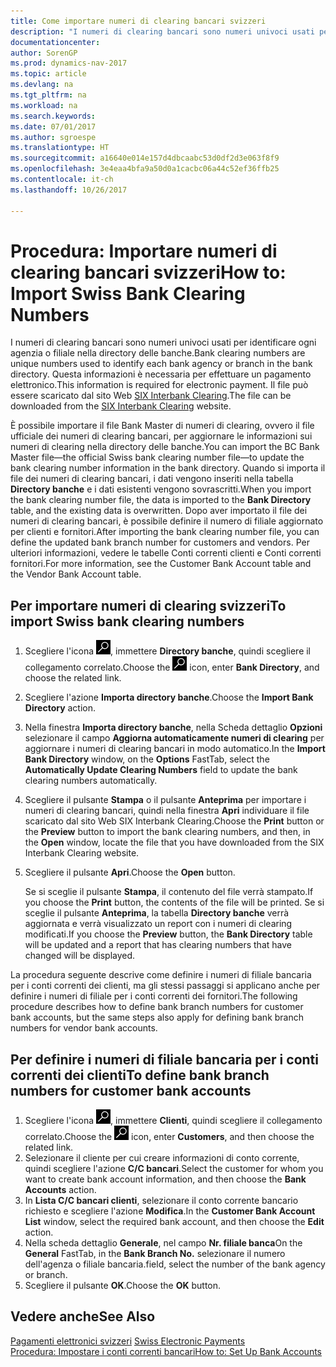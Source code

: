 ```yaml
---
title: Come importare numeri di clearing bancari svizzeri
description: "I numeri di clearing bancari sono numeri univoci usati per identificare ogni agenzia o filiale nella directory delle banche. Questa informazioni è necessaria per effettuare un pagamento elettronico. Il file può essere scaricato dal sito Web [SIX Interbank Clearing](http://go.microsoft.com/fwlink/?LinkId=145121)."
documentationcenter: 
author: SorenGP
ms.prod: dynamics-nav-2017
ms.topic: article
ms.devlang: na
ms.tgt_pltfrm: na
ms.workload: na
ms.search.keywords: 
ms.date: 07/01/2017
ms.author: sgroespe
ms.translationtype: HT
ms.sourcegitcommit: a16640e014e157d4dbcaabc53d0df2d3e063f8f9
ms.openlocfilehash: 3e4eaa4bfa9a50d0a1cacbc06a44c52ef36ffb25
ms.contentlocale: it-ch
ms.lasthandoff: 10/26/2017

---
```

# <a name="how-to-import-swiss-bank-clearing-numbers"></a><span data-ttu-id="a1618-105">Procedura: Importare numeri di clearing bancari svizzeri</span><span class="sxs-lookup"><span data-stu-id="a1618-105">How to: Import Swiss Bank Clearing Numbers</span></span>
<span data-ttu-id="a1618-106">I numeri di clearing bancari sono numeri univoci usati per identificare ogni agenzia o filiale nella directory delle banche.</span><span class="sxs-lookup"><span data-stu-id="a1618-106">Bank clearing numbers are unique numbers used to identify each bank agency or branch in the bank directory.</span></span> <span data-ttu-id="a1618-107">Questa informazioni è necessaria per effettuare un pagamento elettronico.</span><span class="sxs-lookup"><span data-stu-id="a1618-107">This information is required for electronic payment.</span></span> <span data-ttu-id="a1618-108">Il file può essere scaricato dal sito Web [SIX Interbank Clearing](http://go.microsoft.com/fwlink/?LinkId=145121).</span><span class="sxs-lookup"><span data-stu-id="a1618-108">The file can be downloaded from the [SIX Interbank Clearing](http://go.microsoft.com/fwlink/?LinkId=145121) website.</span></span>  

<span data-ttu-id="a1618-109">È possibile importare il file Bank Master di numeri di clearing, ovvero il file ufficiale dei numeri di clearing bancari, per aggiornare le informazioni sui numeri di clearing nella directory delle banche.</span><span class="sxs-lookup"><span data-stu-id="a1618-109">You can import the BC Bank Master file—the official Swiss bank clearing number file—to update the bank clearing number information in the bank directory.</span></span> <span data-ttu-id="a1618-110">Quando si importa il file dei numeri di clearing bancari, i dati vengono inseriti nella tabella **Directory banche** e i dati esistenti vengono sovrascritti.</span><span class="sxs-lookup"><span data-stu-id="a1618-110">When you import the bank clearing number file, the data is imported to the **Bank Directory** table, and the existing data is overwritten.</span></span> <span data-ttu-id="a1618-111">Dopo aver importato il file dei numeri di clearing bancari, è possibile definire il numero di filiale aggiornato per clienti e fornitori.</span><span class="sxs-lookup"><span data-stu-id="a1618-111">After importing the bank clearing number file, you can define the updated bank branch number for customers and vendors.</span></span> <span data-ttu-id="a1618-112">Per ulteriori informazioni, vedere le tabelle Conti correnti clienti e Conti correnti fornitori.</span><span class="sxs-lookup"><span data-stu-id="a1618-112">For more information, see the Customer Bank Account table and the Vendor Bank Account table.</span></span>  

## <a name="to-import-swiss-bank-clearing-numbers"></a><span data-ttu-id="a1618-113">Per importare numeri di clearing svizzeri</span><span class="sxs-lookup"><span data-stu-id="a1618-113">To import Swiss bank clearing numbers</span></span>  

1.  <span data-ttu-id="a1618-114">Scegliere l'icona ![Cerca pagina o report](../../media/ui-search/search_small.png "icona Cerca pagina o report"), immettere **Directory banche**, quindi scegliere il collegamento correlato.</span><span class="sxs-lookup"><span data-stu-id="a1618-114">Choose the ![Search for Page or Report](../../media/ui-search/search_small.png "Search for Page or Report icon") icon, enter **Bank Directory**, and choose the related link.</span></span>  
2.  <span data-ttu-id="a1618-115">Scegliere l'azione **Importa directory banche**.</span><span class="sxs-lookup"><span data-stu-id="a1618-115">Choose the **Import Bank Directory** action.</span></span>  
3.  <span data-ttu-id="a1618-116">Nella finestra **Importa directory banche**, nella Scheda dettaglio **Opzioni** selezionare il campo **Aggiorna automaticamente numeri di clearing** per aggiornare i numeri di clearing bancari in modo automatico.</span><span class="sxs-lookup"><span data-stu-id="a1618-116">In the **Import Bank Directory** window, on the **Options** FastTab, select the **Automatically Update Clearing Numbers** field to update the bank clearing numbers automatically.</span></span>  
4.  <span data-ttu-id="a1618-117">Scegliere il pulsante **Stampa** o il pulsante **Anteprima** per importare i numeri di clearing bancari, quindi nella finestra **Apri** individuare il file scaricato dal sito Web SIX Interbank Clearing.</span><span class="sxs-lookup"><span data-stu-id="a1618-117">Choose the **Print** button or the **Preview** button to import the bank clearing numbers, and then, in the **Open** window, locate the file that you have downloaded from the SIX Interbank Clearing website.</span></span>
5. <span data-ttu-id="a1618-118">Scegliere il pulsante **Apri**.</span><span class="sxs-lookup"><span data-stu-id="a1618-118">Choose the **Open** button.</span></span>  

    <span data-ttu-id="a1618-119">Se si sceglie il pulsante **Stampa**, il contenuto del file verrà stampato.</span><span class="sxs-lookup"><span data-stu-id="a1618-119">If you choose the **Print** button, the contents of the file will be printed.</span></span> <span data-ttu-id="a1618-120">Se si sceglie il pulsante **Anteprima**, la tabella **Directory banche** verrà aggiornata e verrà visualizzato un report con i numeri di clearing modificati.</span><span class="sxs-lookup"><span data-stu-id="a1618-120">If you choose the **Preview** button, the **Bank Directory** table will be updated and a report that has clearing numbers that have changed will be displayed.</span></span>  

<span data-ttu-id="a1618-121">La procedura seguente descrive come definire i numeri di filiale bancaria per i conti correnti dei clienti, ma gli stessi passaggi si applicano anche per definire i numeri di filiale per i conti correnti dei fornitori.</span><span class="sxs-lookup"><span data-stu-id="a1618-121">The following procedure describes how to define bank branch numbers for customer bank accounts, but the same steps also apply for defining bank branch numbers for vendor bank accounts.</span></span>  

## <a name="to-define-bank-branch-numbers-for-customer-bank-accounts"></a><span data-ttu-id="a1618-122">Per definire i numeri di filiale bancaria per i conti correnti dei clienti</span><span class="sxs-lookup"><span data-stu-id="a1618-122">To define bank branch numbers for customer bank accounts</span></span>  

1.  <span data-ttu-id="a1618-123">Scegliere l'icona ![Cerca pagina o report](../../media/ui-search/search_small.png "icona Cerca pagina o report"), immettere **Clienti**, quindi scegliere il collegamento correlato.</span><span class="sxs-lookup"><span data-stu-id="a1618-123">Choose the ![Search for Page or Report](../../media/ui-search/search_small.png "Search for Page or Report icon") icon, enter **Customers**, and then choose the related link.</span></span>  
2.  <span data-ttu-id="a1618-124">Selezionare il cliente per cui creare informazioni di conto corrente, quindi scegliere l'azione **C/C bancari**.</span><span class="sxs-lookup"><span data-stu-id="a1618-124">Select the customer for whom you want to create bank account information, and then choose the **Bank Accounts** action.</span></span>  
3.  <span data-ttu-id="a1618-125">In **Lista C/C bancari clienti**, selezionare il conto corrente bancario richiesto e scegliere l'azione **Modifica**.</span><span class="sxs-lookup"><span data-stu-id="a1618-125">In the **Customer Bank Account List** window, select the required bank account, and then choose the **Edit** action.</span></span>  
4.  <span data-ttu-id="a1618-126">Nella scheda dettaglio **Generale**, nel campo **Nr. filiale banca**</span><span class="sxs-lookup"><span data-stu-id="a1618-126">On the **General** FastTab, in the **Bank Branch No.**</span></span> <span data-ttu-id="a1618-127">selezionare il numero dell'agenza o filiale bancaria.</span><span class="sxs-lookup"><span data-stu-id="a1618-127">field, select the number of the bank agency or branch.</span></span>  
5.  <span data-ttu-id="a1618-128">Scegliere il pulsante **OK**.</span><span class="sxs-lookup"><span data-stu-id="a1618-128">Choose the **OK** button.</span></span>  

## <a name="see-also"></a><span data-ttu-id="a1618-129">Vedere anche</span><span class="sxs-lookup"><span data-stu-id="a1618-129">See Also</span></span>  
 <span data-ttu-id="a1618-130">[Pagamenti elettronici svizzeri](swiss-electronic-payments.md) </span><span class="sxs-lookup"><span data-stu-id="a1618-130">[Swiss Electronic Payments](swiss-electronic-payments.md) </span></span>  
 [<span data-ttu-id="a1618-131">Procedura: Impostare i conti correnti bancari</span><span class="sxs-lookup"><span data-stu-id="a1618-131">How to: Set Up Bank Accounts</span></span>](../../bank-how-setup-bank-accounts.md)

